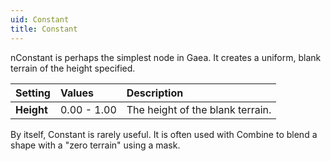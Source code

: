 ```yaml
---
uid: Constant
title: Constant
---
```


nConstant is perhaps the simplest node in Gaea. It creates a uniform, blank terrain of the height specified.

| Setting    | Values      | Description                      |
| :--------- | :---------- | :------------------------------- |
| **Height** | 0.00 - 1.00 | The height of the blank terrain. |



By itself, Constant is rarely useful. It is often used with Combine to blend a shape with a "zero terrain" using a mask.
